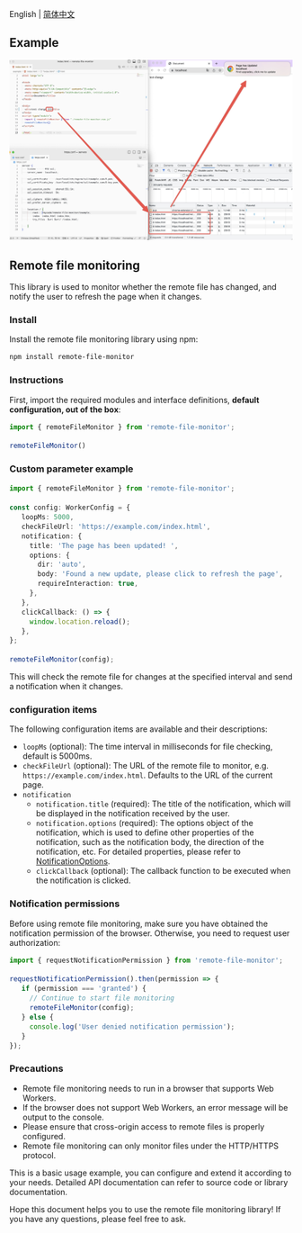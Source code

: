 English | [简体中文](./README-zh.md)

## Example

![](./example/example.png)
## Remote file monitoring

This library is used to monitor whether the remote file has changed, and notify the user to refresh the page when it changes.

### Install

Install the remote file monitoring library using npm:

```bash
npm install remote-file-monitor
```

### Instructions

First, import the required modules and interface definitions, **default configuration, out of the box**:

```typescript
import { remoteFileMonitor } from 'remote-file-monitor';

remoteFileMonitor()
```

### Custom parameter example

```typescript
import { remoteFileMonitor } from 'remote-file-monitor';

const config: WorkerConfig = {
   loopMs: 5000,
   checkFileUrl: 'https://example.com/index.html',
   notification: {
     title: 'The page has been updated! ',
     options: {
       dir: 'auto',
       body: 'Found a new update, please click to refresh the page',
       requireInteraction: true,
     },
   },
   clickCallback: () => {
     window.location.reload();
   },
};

remoteFileMonitor(config);
```

This will check the remote file for changes at the specified interval and send a notification when it changes.

### configuration items

The following configuration items are available and their descriptions:

- `loopMs` (optional): The time interval in milliseconds for file checking, default is 5000ms.
- `checkFileUrl` (optional): The URL of the remote file to monitor, e.g. `https://example.com/index.html`. Defaults to the URL of the current page.
- `notification`
  - `notification.title` (required): The title of the notification, which will be displayed in the notification received by the user.
  - `notification.options` (required): The options object of the notification, which is used to define other properties of the notification, such as the notification body, the direction of the notification, etc. For detailed properties, please refer to [NotificationOptions](https://developer.mozilla.org/en-US/docs/Web/API/Notification/Notification).
  - `clickCallback` (optional): The callback function to be executed when the notification is clicked.

### Notification permissions

Before using remote file monitoring, make sure you have obtained the notification permission of the browser. Otherwise, you need to request user authorization:

```typescript
import { requestNotificationPermission } from 'remote-file-monitor';

requestNotificationPermission().then(permission => {
   if (permission === 'granted') {
     // Continue to start file monitoring
     remoteFileMonitor(config);
   } else {
     console.log('User denied notification permission');
   }
});
```

### Precautions

- Remote file monitoring needs to run in a browser that supports Web Workers.
- If the browser does not support Web Workers, an error message will be output to the console.
- Please ensure that cross-origin access to remote files is properly configured.
- Remote file monitoring can only monitor files under the HTTP/HTTPS protocol.

This is a basic usage example, you can configure and extend it according to your needs. Detailed API documentation can refer to source code or library documentation.

Hope this document helps you to use the remote file monitoring library! If you have any questions, please feel free to ask.
